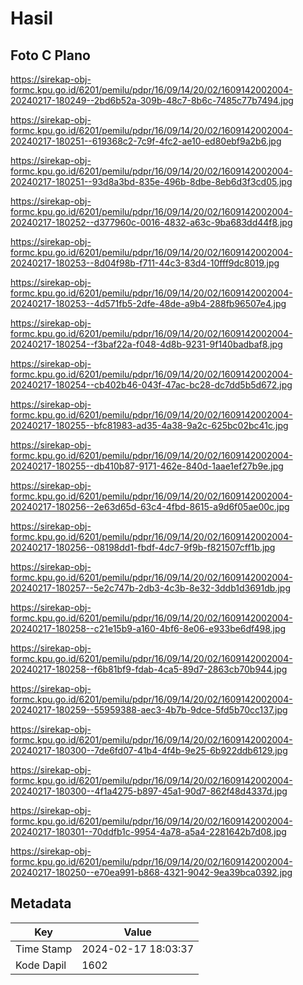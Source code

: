 # Hasil

## Foto C Plano

https://sirekap-obj-formc.kpu.go.id/6201/pemilu/pdpr/16/09/14/20/02/1609142002004-20240217-180249--2bd6b52a-309b-48c7-8b6c-7485c77b7494.jpg

https://sirekap-obj-formc.kpu.go.id/6201/pemilu/pdpr/16/09/14/20/02/1609142002004-20240217-180251--619368c2-7c9f-4fc2-ae10-ed80ebf9a2b6.jpg

https://sirekap-obj-formc.kpu.go.id/6201/pemilu/pdpr/16/09/14/20/02/1609142002004-20240217-180251--93d8a3bd-835e-496b-8dbe-8eb6d3f3cd05.jpg

https://sirekap-obj-formc.kpu.go.id/6201/pemilu/pdpr/16/09/14/20/02/1609142002004-20240217-180252--d377960c-0016-4832-a63c-9ba683dd44f8.jpg

https://sirekap-obj-formc.kpu.go.id/6201/pemilu/pdpr/16/09/14/20/02/1609142002004-20240217-180253--8d04f98b-f711-44c3-83d4-10fff9dc8019.jpg

https://sirekap-obj-formc.kpu.go.id/6201/pemilu/pdpr/16/09/14/20/02/1609142002004-20240217-180253--4d571fb5-2dfe-48de-a9b4-288fb96507e4.jpg

https://sirekap-obj-formc.kpu.go.id/6201/pemilu/pdpr/16/09/14/20/02/1609142002004-20240217-180254--f3baf22a-f048-4d8b-9231-9f140badbaf8.jpg

https://sirekap-obj-formc.kpu.go.id/6201/pemilu/pdpr/16/09/14/20/02/1609142002004-20240217-180254--cb402b46-043f-47ac-bc28-dc7dd5b5d672.jpg

https://sirekap-obj-formc.kpu.go.id/6201/pemilu/pdpr/16/09/14/20/02/1609142002004-20240217-180255--bfc81983-ad35-4a38-9a2c-625bc02bc41c.jpg

https://sirekap-obj-formc.kpu.go.id/6201/pemilu/pdpr/16/09/14/20/02/1609142002004-20240217-180255--db410b87-9171-462e-840d-1aae1ef27b9e.jpg

https://sirekap-obj-formc.kpu.go.id/6201/pemilu/pdpr/16/09/14/20/02/1609142002004-20240217-180256--2e63d65d-63c4-4fbd-8615-a9d6f05ae00c.jpg

https://sirekap-obj-formc.kpu.go.id/6201/pemilu/pdpr/16/09/14/20/02/1609142002004-20240217-180256--08198dd1-fbdf-4dc7-9f9b-f821507cff1b.jpg

https://sirekap-obj-formc.kpu.go.id/6201/pemilu/pdpr/16/09/14/20/02/1609142002004-20240217-180257--5e2c747b-2db3-4c3b-8e32-3ddb1d3691db.jpg

https://sirekap-obj-formc.kpu.go.id/6201/pemilu/pdpr/16/09/14/20/02/1609142002004-20240217-180258--c21e15b9-a160-4bf6-8e06-e933be6df498.jpg

https://sirekap-obj-formc.kpu.go.id/6201/pemilu/pdpr/16/09/14/20/02/1609142002004-20240217-180258--f6b81bf9-fdab-4ca5-89d7-2863cb70b944.jpg

https://sirekap-obj-formc.kpu.go.id/6201/pemilu/pdpr/16/09/14/20/02/1609142002004-20240217-180259--55959388-aec3-4b7b-9dce-5fd5b70cc137.jpg

https://sirekap-obj-formc.kpu.go.id/6201/pemilu/pdpr/16/09/14/20/02/1609142002004-20240217-180300--7de6fd07-41b4-4f4b-9e25-6b922ddb6129.jpg

https://sirekap-obj-formc.kpu.go.id/6201/pemilu/pdpr/16/09/14/20/02/1609142002004-20240217-180300--4f1a4275-b897-45a1-90d7-862f48d4337d.jpg

https://sirekap-obj-formc.kpu.go.id/6201/pemilu/pdpr/16/09/14/20/02/1609142002004-20240217-180301--70ddfb1c-9954-4a78-a5a4-2281642b7d08.jpg

https://sirekap-obj-formc.kpu.go.id/6201/pemilu/pdpr/16/09/14/20/02/1609142002004-20240217-180250--e70ea991-b868-4321-9042-9ea39bca0392.jpg


## Metadata

| Key        | Value               |
| ---------- | ------------------- |
| Time Stamp | 2024-02-17 18:03:37 |
| Kode Dapil | 1602                |



